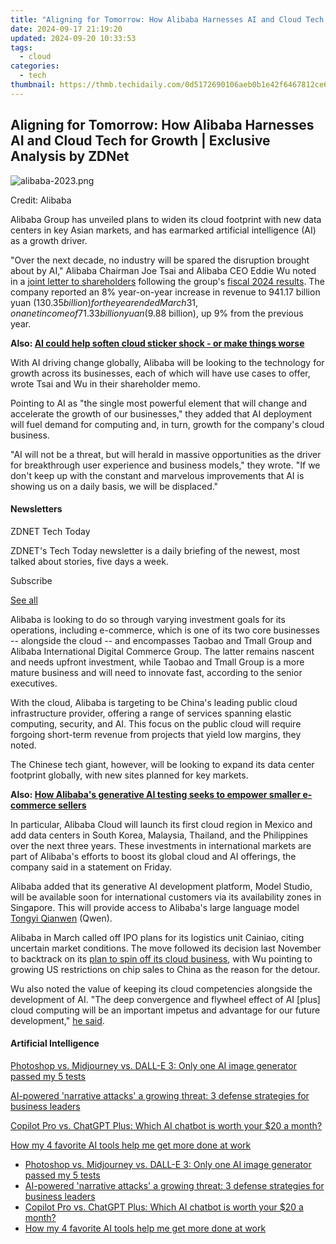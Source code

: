 ```yaml
---
title: "Aligning for Tomorrow: How Alibaba Harnesses AI and Cloud Tech for Growth | Exclusive Analysis by ZDNet"
date: 2024-09-17 21:19:20
updated: 2024-09-20 10:33:53
tags:
  - cloud
categories:
  - tech
thumbnail: https://thmb.techidaily.com/0d5172690106aeb0b1e42f6467812ce6f42bcdb66b69630f22d7099f56101e88.jpeg
---
```


## Aligning for Tomorrow: How Alibaba Harnesses AI and Cloud Tech for Growth | Exclusive Analysis by ZDNet

![alibaba-2023.png](https://www.zdnet.com/a/img/resize/46f3d81e8171256eb525f3f09d1a1112d2eb8f7a/2023/06/20/8069223b-9d82-482e-abd6-81510544023e/alibaba-2023.png?auto=webp&width=1280)

Credit: Alibaba

Alibaba Group has unveiled plans to widen its cloud footprint with new data centers in key Asian markets, and has earmarked artificial intelligence (AI) as a growth driver.

"Over the next decade, no industry will be spared the disruption brought about by AI," Alibaba Chairman Joe Tsai and Alibaba CEO Eddie Wu noted in a [joint letter to shareholders](https://www.alizila.com/aliviews-alibaba-joe-tsai-eddie-wu-2024-letter-shareholders/) following the group's [fiscal 2024 results](https://www.alibabagroup.com/en-US/document-1726694664490188800). The company reported an 8% year-on-year increase in revenue to 941.17 billion yuan ($130.35 billion) for the year ended March 31, on a net income of 71.33 billion yuan ($9.88 billion), up 9% from the previous year.

**Also: [AI could help soften cloud sticker shock - or make things worse](https://www.zdnet.com/article/ai-could-help-soften-cloud-sticker-shock-or-make-things-worse/)**

With AI driving change globally, Alibaba will be looking to the technology for growth across its businesses, each of which will have use cases to offer, wrote Tsai and Wu in their shareholder memo. 

Pointing to AI as "the single most powerful element that will change and accelerate the growth of our businesses," they added that AI deployment will fuel demand for computing and, in turn, growth for the company's cloud business. 

"AI will not be a threat, but will herald in massive opportunities as the driver for breakthrough user experience and business models," they wrote. "If we don't keep up with the constant and marvelous improvements that AI is showing us on a daily basis, we will be displaced."

#### Newsletters

ZDNET Tech Today

ZDNET's Tech Today newsletter is a daily briefing of the newest, most talked about stories, five days a week.

 Subscribe

[See all](https://www.zdnet.com/newsletters/)

Alibaba is looking to do so through varying investment goals for its operations, including e-commerce, which is one of its two core businesses -- alongside the cloud -- and encompasses Taobao and Tmall Group and Alibaba International Digital Commerce Group. The latter remains nascent and needs upfront investment, while Taobao and Tmall Group is a more mature business and will need to innovate fast, according to the senior executives.

With the cloud, Alibaba is targeting to be China's leading public cloud infrastructure provider, offering a range of services spanning elastic computing, security, and AI. This focus on the public cloud will require forgoing short-term revenue from projects that yield low margins, they noted.

The Chinese tech giant, however, will be looking to expand its data center footprint globally, with new sites planned for key markets.

**Also: [How Alibaba's generative AI testing seeks to empower smaller e-commerce sellers](https://www.zdnet.com/article/how-alibabas-generative-ai-testing-seeks-to-empower-smaller-e-commerce-sellers/)**

In particular, Alibaba Cloud will launch its first cloud region in Mexico and add data centers in South Korea, Malaysia, Thailand, and the Philippines over the next three years. These investments in international markets are part of Alibaba's efforts to boost its global cloud and AI offerings, the company said in a statement on Friday.

Alibaba added that its generative AI development platform, Model Studio, will be available soon for international customers via its availability zones in Singapore. This will provide access to Alibaba's large language model [Tongyi Qianwen](https://www.zdnet.com/article/alibaba-cloud-hops-on-chatgpt-bandwagon-offers-ai-model-to-customers/) (Qwen).

Alibaba in March called off IPO plans for its logistics unit Cainiao, citing uncertain market conditions. The move followed its decision last November to backtrack on its [plan to spin off its cloud business](https://www.zdnet.com/article/alibaba-to-spin-off-cloud-unit-take-two-others-to-ipo/), with Wu pointing to growing US restrictions on chip sales to China as the reason for the detour.

Wu also noted the value of keeping its cloud competencies alongside the development of AI. "The deep convergence and flywheel effect of AI \[plus\] cloud computing will be an important impetus and advantage for our future development," [he said](https://www.alizila.com/alibaba-ceo-eddie-wu-sets-strategy-globalization-genai-platform/).

#### Artificial Intelligence

[Photoshop vs. Midjourney vs. DALL-E 3: Only one AI image generator passed my 5 tests](https://www.zdnet.com/article/is-photoshops-new-text-to-image-as-good-as-midjourney-and-dall-e-we-test-it-and-see/ "Photoshop vs. Midjourney vs. DALL-E 3: Only one AI image generator passed my 5 tests")

[AI-powered 'narrative attacks' a growing threat: 3 defense strategies for business leaders](https://www.zdnet.com/article/ai-powered-narrative-attacks-a-growing-threat-3-defense-strategies-for-business-leaders/ "AI-powered 'narrative attacks' a growing threat: 3 defense strategies for business leaders")

[Copilot Pro vs. ChatGPT Plus: Which AI chatbot is worth your $20 a month?](https://www.zdnet.com/article/copilot-pro-vs-chatgpt-plus-which-is-ai-chatbot-is-worth-your-20-a-month/ "Copilot Pro vs. ChatGPT Plus: Which AI chatbot is worth your $20 a month?")

[How my 4 favorite AI tools help me get more done at work](https://www.zdnet.com/article/how-my-4-favorite-ai-tools-help-me-get-more-done-at-work/ "How my 4 favorite AI tools help me get more done at work")

* [Photoshop vs. Midjourney vs. DALL-E 3: Only one AI image generator passed my 5 tests](https://www.zdnet.com/article/is-photoshops-new-text-to-image-as-good-as-midjourney-and-dall-e-we-test-it-and-see/ "Photoshop vs. Midjourney vs. DALL-E 3: Only one AI image generator passed my 5 tests")
* [AI-powered 'narrative attacks' a growing threat: 3 defense strategies for business leaders](https://www.zdnet.com/article/ai-powered-narrative-attacks-a-growing-threat-3-defense-strategies-for-business-leaders/ "AI-powered 'narrative attacks' a growing threat: 3 defense strategies for business leaders")
* [Copilot Pro vs. ChatGPT Plus: Which AI chatbot is worth your $20 a month?](https://www.zdnet.com/article/copilot-pro-vs-chatgpt-plus-which-is-ai-chatbot-is-worth-your-20-a-month/ "Copilot Pro vs. ChatGPT Plus: Which AI chatbot is worth your $20 a month?")
* [How my 4 favorite AI tools help me get more done at work](https://www.zdnet.com/article/how-my-4-favorite-ai-tools-help-me-get-more-done-at-work/ "How my 4 favorite AI tools help me get more done at work")

<ins class="adsbygoogle"
     style="display:block"
     data-ad-format="autorelaxed"
     data-ad-client="ca-pub-7571918770474297"
     data-ad-slot="1223367746"></ins>



<ins class="adsbygoogle"
     style="display:block"
     data-ad-client="ca-pub-7571918770474297"
     data-ad-slot="8358498916"
     data-ad-format="auto"
     data-full-width-responsive="true"></ins>
